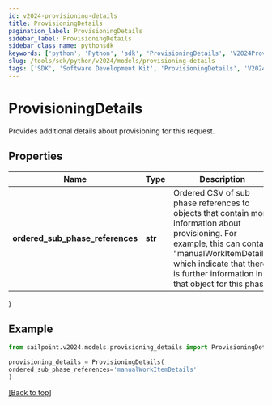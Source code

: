 ```yaml
---
id: v2024-provisioning-details
title: ProvisioningDetails
pagination_label: ProvisioningDetails
sidebar_label: ProvisioningDetails
sidebar_class_name: pythonsdk
keywords: ['python', 'Python', 'sdk', 'ProvisioningDetails', 'V2024ProvisioningDetails'] 
slug: /tools/sdk/python/v2024/models/provisioning-details
tags: ['SDK', 'Software Development Kit', 'ProvisioningDetails', 'V2024ProvisioningDetails']
---
```


# ProvisioningDetails

Provides additional details about provisioning for this request.

## Properties

Name | Type | Description | Notes
------------ | ------------- | ------------- | -------------
**ordered_sub_phase_references** | **str** | Ordered CSV of sub phase references to objects that contain more information about provisioning. For example, this can contain \"manualWorkItemDetails\" which indicate that there is further information in that object for this phase. | [optional] 
}

## Example

```python
from sailpoint.v2024.models.provisioning_details import ProvisioningDetails

provisioning_details = ProvisioningDetails(
ordered_sub_phase_references='manualWorkItemDetails'
)

```
[[Back to top]](#) 

